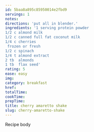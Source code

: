 ```yaml
---
id: 5baa8a895c85950014e2fbd9
servings: 1
notes:
directions: 'put all in blender.'
ingredients: '1 serving protein powder
1/2 c almond milk
1/2 c canned full fat coconut milk
1/4 c cherries
 frozen or fresh
1/2 c spinach
1/4 t almond extract
2 tb  almonds
1 tb  flax seed'
rating: 5
ease: easy
img:
category: breakfast
href:
totalTime:
cookTime:
prepTime:
title: cherry amaretto shake
slug: cherry-amaretto-shake
---
```

Recipe body